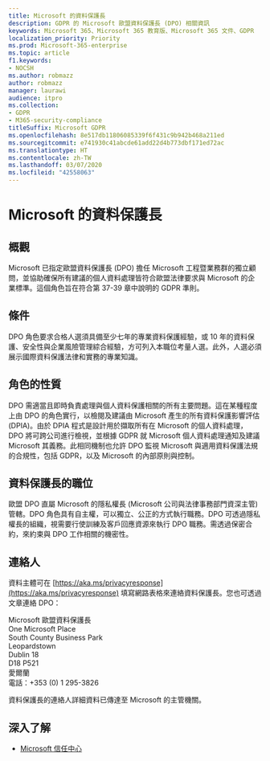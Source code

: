 ```yaml
---
title: Microsoft 的資料保護長
description: GDPR 的 Microsoft 歐盟資料保護長 (DPO) 相關資訊
keywords: Microsoft 365、Microsoft 365 教育版、Microsoft 365 文件、GDPR
localization_priority: Priority
ms.prod: Microsoft-365-enterprise
ms.topic: article
f1.keywords:
- NOCSH
ms.author: robmazz
author: robmazz
manager: laurawi
audience: itpro
ms.collection:
- GDPR
- M365-security-compliance
titleSuffix: Microsoft GDPR
ms.openlocfilehash: 8e517db11806085339f6f431c9b942b468a211ed
ms.sourcegitcommit: e741930c41abcde61add22d4b773dbf171ed72ac
ms.translationtype: HT
ms.contentlocale: zh-TW
ms.lasthandoff: 03/07/2020
ms.locfileid: "42558063"
---
```

# <a name="microsofts-data-protection-officer"></a>Microsoft 的資料保護長

## <a name="overview"></a>概觀

Microsoft 已指定歐盟資料保護長 (DPO) 擔任 Microsoft 工程暨業務群的獨立顧問，並協助確保所有建議的個人資料處理皆符合歐盟法律要求與 Microsoft 的企業標準。這個角色旨在符合第 37-39 章中說明的 GDPR 準則。

## <a name="qualifications"></a>條件

DPO 角色要求合格人選須具備至少七年的專業資料保護經驗，或 10 年的資料保護、安全性與企業風險管理綜合經驗，方可列入本職位考量人選。此外，人選必須展示國際資料保護法律和實務的專業知識。 

## <a name="nature-of-the-role"></a>角色的性質

DPO 需適當且即時負責處理與個人資料保護相關的所有主要問題。這在某種程度上由 DPO 的角色實行，以檢閱及建議由 Microsoft 產生的所有資料保護影響評估 (DPIA)。由於 DPIA 程式是設計用於擷取所有在 Microsoft 的個人資料處理，DPO 將可跨公司進行檢視，並根據 GDPR 就 Microsoft 個人資料處理通知及建議 Microsoft 其義務。此相同機制也允許 DPO 監視 Microsoft 與適用資料保護法規的合規性，包括 GDPR，以及 Microsoft 的內部原則與控制。 

## <a name="position-of-the-data-protection-officer"></a>資料保護長的職位

歐盟 DPO 直屬 Microsoft 的隱私權長 (Microsoft 公司與法律事務部門資深主管) 管轄。DPO 角色具有自主權，可以獨立、公正的方式執行職務。DPO 可透過隱私權長的組織，視需要行使訓練及客戶回應資源來執行 DPO 職務。需透過保密合約，來約束與 DPO 工作相關的機密性。  

## <a name="contact"></a>連絡人

資料主體可在 [https://aka.ms/privacyresponse](https://aka.ms/privacyresponse) 填寫網路表格來連絡資料保護長。您也可透過文章連絡 DPO：

Microsoft 歐盟資料保護長<br>
One Microsoft Place<br>
South County Business Park<br>
Leopardstown<br>
Dublin 18<br>
D18 P521<br>
愛爾蘭<br>
電話：+353 (0) 1 295-3826<br>

資料保護長的連絡人詳細資料已傳達至 Microsoft 的主管機關。

## <a name="learn-more"></a>深入了解

- [Microsoft 信任中心](https://www.microsoft.com/trust-center/privacy/gdpr-overview)

